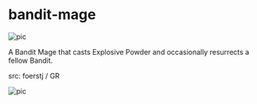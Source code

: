 # bandit-mage

![pic](pic.jpg)

A Bandit Mage that casts Explosive Powder and occasionally resurrects a fellow Bandit.

src: foerstj / GR

![pic](pic2.jpg)
